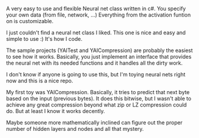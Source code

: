 A very easy to use and flexible Neural net class written in c#.  You specify your own data (from file, network, ...)
Everything from the activation funtion on is customizable.

I just couldn't find a neural net class I liked.  This one is nice and easy and simple to use :)  It's how I code.

The sample projects (YAITest and YAICompression) are probably the easiest to see how it works.  Basically, you just implement an interface that provides the neural net with its needed functions and it handles all the dirty work.

I don't know if anyone is going to use this, but I'm toying neural nets right now and this is a nice repo.

My first toy was YAICompression.  Basically, it tries to predict that next byte based on the input (previous bytes).  It does this bitwise, but I wasn't able to achieve any great compression beyond what zip or LZ compression could do.  But at least I know it works decently.

Maybe someone more mathematically inclined can figure out the proper number of hidden layers and nodes and all that mystery.


